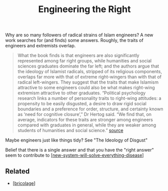 ﻿---
backlinks:
- title: New System Will Solve Everything Disease
  url: /sense/Bricolage/new-system-will-solve-everything-disease.html
- title: Bricolage
  url: /sense/Bricolage/bricolage.html
title: Engineering the Right
---
Why are so many followers of radical strains of Islam engineers? A new work searches for (and finds) some answers. Roughly, the traits of engineers and extremists overlap.
> What the book finds is that engineers are also significantly represented among far right groups, while humanities and social sciences graduates dominate the far left; and the authors argue that the ideology of Islamist radicals, stripped of its religious components, overlaps far more with that of extreme right-wingers than with that of radical left-wingers.
> They suggest that the traits that make Islamism attractive to some engineers could also be what makes right-wing extremism attractive to other graduates.
> “Political psychology research links a number of personality traits to right-wing attitudes: a propensity to be easily disgusted, a desire to draw rigid social boundaries and a preference for order, structure, and certainty known as ‘need for cognitive closure’,” Dr Hertog said.
> “We find that, on average, indicators for these traits are stronger among engineers compared with graduates in general, while they are weaker among students of humanities and social science.” [source](https://www.timeshighereducation.com/news/engineers-more-likely-be-violent-extremists-book-claims)

Maybe engineers just like things tidy? See "The Ideology of Disgust"

Belief that there is a single answer and that you have the "right answer" seem to contribute to [[new-system-will-solve-everything-disease]]

## Related 

- [[bricolage]]




[//begin]: # "Autogenerated link references for markdown compatibility"
[new-system-will-solve-everything-disease]: new-system-will-solve-everything-disease "New System Will Solve Everything Disease"
[bricolage]: bricolage "Bricolage"
[//end]: # "Autogenerated link references"